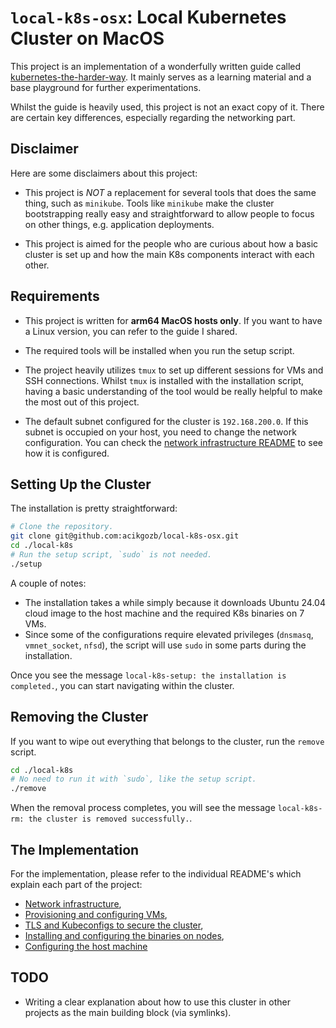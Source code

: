 # `local-k8s-osx`: Local Kubernetes Cluster on MacOS

This project is an implementation of a wonderfully written guide called [kubernetes-the-harder-way](https://github.com/ghik/kubernetes-the-harder-way).
It mainly serves as a learning material and a base playground for further experimentations.

Whilst the guide is heavily used, this project is not an exact copy of it.
There are certain key differences, especially regarding the networking part.

## Disclaimer

Here are some disclaimers about this project:

- This project is _NOT_ a replacement for several tools that does the same thing, such as `minikube`.
  Tools like `minikube` make the cluster bootstrapping really easy and straightforward to allow people to focus on other things, e.g. application deployments.

- This project is aimed for the people who are curious about how a basic cluster is set up and how the main K8s components interact with each other.

## Requirements

- This project is written for **arm64 MacOS hosts only**.
  If you want to have a Linux version, you can refer to the guide I shared.

- The required tools will be installed when you run the setup script.

- The project heavily utilizes `tmux` to set up different sessions for VMs and SSH connections.
  Whilst `tmux` is installed with the installation script, having a basic understanding of the tool would be really helpful to make the most out of this project.

- The default subnet configured for the cluster is `192.168.200.0`.
  If this subnet is occupied on your host, you need to change the network configuration.
  You can check the [network infrastructure README](./vms/NETWORK-INFRASTRUCTURE.md) to see how it is configured.

## Setting Up the Cluster

The installation is pretty straightforward:

```bash
# Clone the repository.
git clone git@github.com:acikgozb/local-k8s-osx.git
cd ./local-k8s
# Run the setup script, `sudo` is not needed.
./setup
```

A couple of notes:

- The installation takes a while simply because it downloads Ubuntu 24.04 cloud image to the host machine and the required K8s binaries on 7 VMs.
- Since some of the configurations require elevated privileges (`dnsmasq`, `vmnet_socket`, `nfsd`), the script will use `sudo` in some parts during the installation.

Once you see the message `local-k8s-setup: the installation is completed.`, you can start navigating within the cluster.

## Removing the Cluster

If you want to wipe out everything that belongs to the cluster, run the `remove` script.

```bash
cd ./local-k8s
# No need to run it with `sudo`, like the setup script.
./remove
```

When the removal process completes, you will see the message `local-k8s-rm: the cluster is removed successfully.`.

## The Implementation

For the implementation, please refer to the individual README's which explain each part of the project:

- [Network infrastructure](./vms/NETWORK-INFRASTRUCTURE.md),
- [Provisioning and configuring VMs](./vms/VMs.md),
- [TLS and Kubeconfigs to secure the cluster](),
- [Installing and configuring the binaries on nodes](),
- [Configuring the host machine]()

## TODO

- Writing a clear explanation about how to use this cluster in other projects as the main building block (via symlinks).
